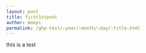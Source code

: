 ```yaml
---
layout: post
title: first1stpost
author: moepi
permalink: /ghp-test/:year/:month/:day/:title.html
---
```


this is a test
